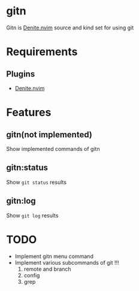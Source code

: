 # gitn
Gitn is [Denite.nvim][denite] source and kind set for using git

# Requirements
## Plugins
- [Denite.nvim][denite]

# Features
## gitn(not implemented)
Show implemented commands of gitn

## gitn:status
Show `git status` results

## gitn:log
Show `git log` results

# TODO
- Implement gitn menu command
- Implement various subcommands of git !!!
    1. remote and branch
    2. config
    3. grep

[denite]:https://github.com/Shougo/denite.nvim
